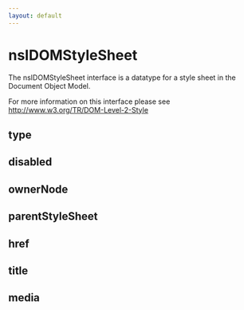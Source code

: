 ```yaml
---
layout: default
---
```


# nsIDOMStyleSheet #

The nsIDOMStyleSheet interface is a datatype for a style sheet in
the Document Object Model.

For more information on this interface please see
http://www.w3.org/TR/DOM-Level-2-Style


## type ##

## disabled ##

## ownerNode ##

## parentStyleSheet ##

## href ##

## title ##

## media ##
